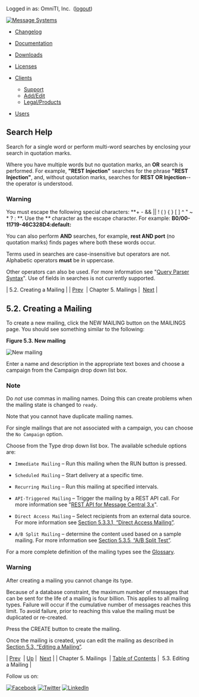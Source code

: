 Logged in as: OmniTI, Inc.  ([logout](https://support.messagesystems.com/logout.php))

[![Message Systems](https://support.messagesystems.com/images/ms-white205.png)](https://support.messagesystems.com/start.php) 

*   [Changelog](https://support.messagesystems.com/start.php?show=changelog)
*   [Documentation](https://support.messagesystems.com/docs/)
*   [Downloads](https://support.messagesystems.com/start.php)

*   [Licenses](https://support.messagesystems.com/license_summary.php)
*   <a href="">Clients</a>
    *   [Support](https://support.messagesystems.com/cs.php)
    *   [Add/Edit](https://support.messagesystems.com/edit_client.php)
    *   [Legal/Products](https://support.messagesystems.com/edit_products.php)
*   [Users](https://support.messagesystems.com/edit_customer.php)

## Search Help

Search for a single word or perform multi-word searches by enclosing your search in quotation marks.

Where you have multiple words but no quotation marks, an **OR** search is performed. For example, **"REST Injection"** searches for the phrase **"REST Injection"**, and, without quotation marks, searches for **REST OR Injection**--the operator is understood.

### Warning

You must escape the following special characters: **+ - && || ! ( ) { } [ ] ^ " ~ * ? : \**. Use the **\** character as the escape character. For example: **B0/00-11719-46C328D4\:default\:**

You can also perform **AND** searches, for example, **rest AND port** (no quotation marks) finds pages where both these words occur.

Terms used in searches are case-insensitive but operators are not. Alphabetic operators **must** be in uppercase.

Other operators can also be used. For more information see "[Query Parser Syntax](https://lucene.apache.org/core/old_versioned_docs/versions/3_0_0/queryparsersyntax.html)". Use of fields in searches is not currently supported.

| 5.2. Creating a Mailing |
| [Prev](mc3-mailings.php)  | Chapter 5. Mailings |  [Next](mc3-mailings-editing.php) |

## 5.2. Creating a Mailing

To create a new mailing, click the NEW MAILING button on the MAILINGS page. You should see something similar to the following:

<a name="figure-new-mailing"></a>

**Figure 5.3. New mailing**

![New mailing](images/new_mailing.jpg)

Enter a name and description in the appropriate text boxes and choose a campaign from the Campaign drop down list box.

### Note

Do *not* use commas in mailing names. Doing this can create problems when the mailing state is changed to `ready`.

Note that you cannot have duplicate mailing names.

For single mailings that are not associated with a campaign, you can choose the `No Campaign` option.

Choose from the Type drop down list box. The available schedule options are:

*   `Immediate Mailing` – Run this mailing when the RUN button is pressed.

*   `Scheduled Mailing` – Start delivery at a specific time.

*   `Recurring Mailing` – Run this mailing at specified intervals.

*   `API-Triggered Mailing` – Trigger the mailing by a REST API call. For more information see "[REST API for Message Central 3.x](https://support.messagesystems.com/docs/web-mc-rest/)".

*   `Direct Access Mailing` – Select recipients from an external data source. For more information see [Section 5.3.3.1, “Direct Access Mailing”](mc3-mailings-editing.php#mc3-mailings-direct-access "5.3.3.1. Direct Access Mailing").

*   `A/B Split Mailing` – determine the content used based on a sample mailing. For more information see [Section 5.3.5, “A/B Split Test”](mc3-mailings-editing.php#mc3-mailings-ab-split "5.3.5. A/B Split Test").

For a more complete definition of the mailing types see the [Glossary](mc3-glossary.php "Glossary").

### Warning

After creating a mailing you cannot change its type.

Because of a database constraint, the maximum number of messages that can be sent for the life of a mailing is four billion. This applies to all mailing types. Failure will occur if the cumulative number of messages reaches this limit. To avoid failure, prior to reaching this value the mailing must be duplicated or re-created.

Press the CREATE button to create the mailing.

Once the mailing is created, you can edit the mailing as described in [Section 5.3, “Editing a Mailing”](mc3-mailings-editing.php "5.3. Editing a Mailing").

| [Prev](mc3-mailings.php)  | [Up](mc3-mailings.php) |  [Next](mc3-mailings-editing.php) |
| Chapter 5. Mailings  | [Table of Contents](index.php) |  5.3. Editing a Mailing |

Follow us on:

[![Facebook](https://support.messagesystems.com/images/icon-facebook.png)](http://www.facebook.com/messagesystems) [![Twitter](https://support.messagesystems.com/images/icon-twitter.png)](http://twitter.com/#!/MessageSystems) [![LinkedIn](https://support.messagesystems.com/images/icon-linkedin.png)](http://www.linkedin.com/company/message-systems)
